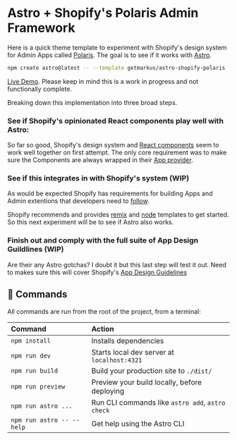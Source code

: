 # Astro + Shopify's Polaris Admin Framework

Here is a quick theme template to experiment with Shopify's design system for Admin Apps called [Polaris](https://polaris.shopify.com/). The goal is to see if it works with [Astro](https://astro.build).

```bash
npm create astro@latest -- --template getmarkus/astro-shopify-polaris
```

[Live Demo](https://www.christophermarkus.com/astro-shopify-polaris/). Please keep in mind this is a work in progress and not functionally complete.

Breaking down this implementation into three broad steps.

### See if Shopify's opinionated React components play well with Astro:

So far so good, Shopify's design system and [React components](https://github.com/Shopify/polaris/tree/main/polaris-react) seem to work well together on first attempt. The only core requirement was to make sure the Components are always wrapped in their [App provider](https://polaris.shopify.com/components/utilities/app-provider).

### See if this integrates in with Shopify's system (WIP)

As would be expected Shopify has requirements for building Apps and Admin extentions that developers need to [follow](https://shopify.dev/docs/apps/tools#app-templates). 

Shopify recommends and provides [remix](https://github.com/Shopify/shopify-app-template-remix) and [node](https://github.com/Shopify/shopify-app-template-node) templates to get started. So this next experiment will be to see if Astro also works.

### Finish out and comply with the full suite of App Design Guildlines (WIP)

Are their any Astro gotchas? I doubt it but this last step will test it out. Need to makes sure this will cover Shopify's [App Design Guidelines](https://shopify.dev/docs/apps/design-guidelines)

## 🧞 Commands

All commands are run from the root of the project, from a terminal:

| Command                   | Action                                           |
| :------------------------ | :----------------------------------------------- |
| `npm install`             | Installs dependencies                            |
| `npm run dev`             | Starts local dev server at `localhost:4321`      |
| `npm run build`           | Build your production site to `./dist/`          |
| `npm run preview`         | Preview your build locally, before deploying     |
| `npm run astro ...`       | Run CLI commands like `astro add`, `astro check` |
| `npm run astro -- --help` | Get help using the Astro CLI                     |

